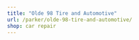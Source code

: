 ```yaml
---
title: "Olde 98 Tire and Automotive"
url: /parker/olde-98-tire-and-automotive/
shop: car repair
---
```

